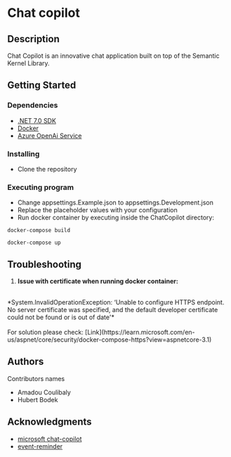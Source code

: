 # Chat copilot


## Description

Chat Copilot is an innovative chat application built on top of the Semantic Kernel Library. 

## Getting Started

### Dependencies

* [.NET 7.0 SDK](https://dotnet.microsoft.com/download/dotnet/7.0)  
* [Docker](https://www.docker.com/)
* [Azure OpenAi Service](https://azure.microsoft.com/en-us/products/ai-services/openai-service)

### Installing

* Clone the repository

### Executing program

* Change appsettings.Example.json to appsettings.Development.json
* Replace the placeholder values with your configuration
* Run docker container by executing inside the ChatCopilot directory:  
```
docker-compose build
```
```
docker-compose up
```

## Troubleshooting

1. **Issue with certificate when running docker container:** 
</br>
*System.InvalidOperationException: ‘Unable to configure HTTPS endpoint. No server certificate was specified, and the default developer certificate could not be found or is out of date'* 
</br></br> 
For solution please check: [Link](https://learn.microsoft.com/en-us/aspnet/core/security/docker-compose-https?view=aspnetcore-3.1) 



## Authors

Contributors names

* Amadou Coulibaly   
* Hubert Bodek 

## Acknowledgments

* [microsoft chat-copilot](https://github.com/microsoft/chat-copilot)
* [event-reminder](https://github.com/m-jovanovic/event-reminder/tree/main)